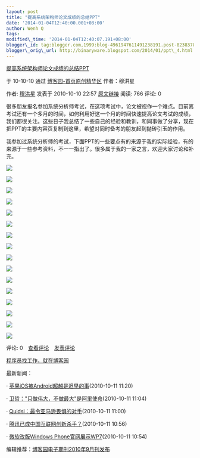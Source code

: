 ```yaml
--- 
layout: post 
title: "提高系统架构师论文成绩的总结PPT" 
date: '2014-01-04T12:40:00.001+08:00' 
author: Wenh Q
tags:
modified\_time: '2014-01-04T12:40:07.191+08:00' 
blogger\_id: tag:blogger.com,1999:blog-4961947611491238191.post-8238378358243570392
blogger\_orig\_url: http://binaryware.blogspot.com/2014/01/ppt\_4.html
---
```

[提高系统架构师论文成绩的总结PPT](http://www.cnblogs.com/muhongxing/archive/2010/10/10/1847476.html)

于 10-10-10 通过 [博客园-首页原创精华区](http://www.cnblogs.com/)
作者：穆洪星



<div>

作者: [穆洪星](http://www.cnblogs.com/muhongxing/) 发表于 2010-10-10
22:57
[原文链接](http://www.cnblogs.com/muhongxing/archive/2010/10/10/1847476.html)
阅读: 766 评论: 0



很多朋友报名参加系统分析师考试，在这项考试中，论文被视作一个难点。目前离考试还有一个多月的时间，如何利用好这一个月的时间快速提高论文考试的成绩，我们都很关注。这些日子我总结了一些自己的经验和教训，和同事做了分享，现在把PPT的主要内容页复制到这里，希望对同时备考的朋友起到抛砖引玉的作用。



我参加过系统分析师的考试，下面PPT的一些要点有的来源于我的实际经验，有的来源于一些参考资料，不一一指出了。很多属于我的一家之言，欢迎大家讨论和补充。







![](https://images-blogger-opensocial.googleusercontent.com/gadgets/proxy?url=http%3A%2F%2Fimages.cnblogs.com%2Fcnblogs_com%2Fmuhongxing%2F1.png&container=blogger&gadget=a&rewriteMime=image%2F*)



![](https://images-blogger-opensocial.googleusercontent.com/gadgets/proxy?url=http%3A%2F%2Fimages.cnblogs.com%2Fcnblogs_com%2Fmuhongxing%2F2.png&container=blogger&gadget=a&rewriteMime=image%2F*)



![](https://images-blogger-opensocial.googleusercontent.com/gadgets/proxy?url=http%3A%2F%2Fimages.cnblogs.com%2Fcnblogs_com%2Fmuhongxing%2F3.png&container=blogger&gadget=a&rewriteMime=image%2F*)



![](https://images-blogger-opensocial.googleusercontent.com/gadgets/proxy?url=http%3A%2F%2Fimages.cnblogs.com%2Fcnblogs_com%2Fmuhongxing%2F4.png&container=blogger&gadget=a&rewriteMime=image%2F*)



![](https://images-blogger-opensocial.googleusercontent.com/gadgets/proxy?url=http%3A%2F%2Fimages.cnblogs.com%2Fcnblogs_com%2Fmuhongxing%2F5.png&container=blogger&gadget=a&rewriteMime=image%2F*)



![](https://images-blogger-opensocial.googleusercontent.com/gadgets/proxy?url=http%3A%2F%2Fimages.cnblogs.com%2Fcnblogs_com%2Fmuhongxing%2F6.png&container=blogger&gadget=a&rewriteMime=image%2F*)



![](https://images-blogger-opensocial.googleusercontent.com/gadgets/proxy?url=http%3A%2F%2Fimages.cnblogs.com%2Fcnblogs_com%2Fmuhongxing%2F7.png&container=blogger&gadget=a&rewriteMime=image%2F*)



![](https://images-blogger-opensocial.googleusercontent.com/gadgets/proxy?url=http%3A%2F%2Fimages.cnblogs.com%2Fcnblogs_com%2Fmuhongxing%2F8.png&container=blogger&gadget=a&rewriteMime=image%2F*)



![](https://images-blogger-opensocial.googleusercontent.com/gadgets/proxy?url=http%3A%2F%2Fimages.cnblogs.com%2Fcnblogs_com%2Fmuhongxing%2F9.png&container=blogger&gadget=a&rewriteMime=image%2F*)



![](https://images-blogger-opensocial.googleusercontent.com/gadgets/proxy?url=http%3A%2F%2Fimages.cnblogs.com%2Fcnblogs_com%2Fmuhongxing%2F10.png&container=blogger&gadget=a&rewriteMime=image%2F*)



![](https://images-blogger-opensocial.googleusercontent.com/gadgets/proxy?url=http%3A%2F%2Fimages.cnblogs.com%2Fcnblogs_com%2Fmuhongxing%2F11.png&container=blogger&gadget=a&rewriteMime=image%2F*)



![](https://images-blogger-opensocial.googleusercontent.com/gadgets/proxy?url=http%3A%2F%2Fimages.cnblogs.com%2Fcnblogs_com%2Fmuhongxing%2F12.png&container=blogger&gadget=a&rewriteMime=image%2F*)



![](https://images-blogger-opensocial.googleusercontent.com/gadgets/proxy?url=http%3A%2F%2Fimages.cnblogs.com%2Fcnblogs_com%2Fmuhongxing%2F13.png&container=blogger&gadget=a&rewriteMime=image%2F*)



![](https://images-blogger-opensocial.googleusercontent.com/gadgets/proxy?url=http%3A%2F%2Fimages.cnblogs.com%2Fcnblogs_com%2Fmuhongxing%2F14.png&container=blogger&gadget=a&rewriteMime=image%2F*)



![](https://images-blogger-opensocial.googleusercontent.com/gadgets/proxy?url=http%3A%2F%2Fimages.cnblogs.com%2Fcnblogs_com%2Fmuhongxing%2F15.png&container=blogger&gadget=a&rewriteMime=image%2F*)



![](https://images-blogger-opensocial.googleusercontent.com/gadgets/proxy?url=http%3A%2F%2Fwww.cnblogs.com%2Fmuhongxing%2Faggbug%2F1847476.html%3Ftype%3D1&container=blogger&gadget=a&rewriteMime=image%2F*)



评论:
0　[查看评论](http://www.cnblogs.com/muhongxing/archive/2010/10/10/1847476.html#pagedcomment)　[发表评论](http://www.cnblogs.com/muhongxing/archive/2010/10/10/1847476.html#commentform)



[程序员找工作，就在博客园](http://job.cnblogs.com/)



最新新闻：

·
[苹果iOS被Android超越是迟早的事](http://news.cnblogs.com/n/76855/)(2010-10-11
11:20)

·
[卫哲："只做伟大，不做最大"是阿里使命](http://news.cnblogs.com/n/76854/)(2010-10-11
11:04)

·
[Quidsi：最令亚马逊畏惧的对手](http://news.cnblogs.com/n/76853/)(2010-10-11
11:00)

·
[腾讯已成中国互联网创新杀手？](http://news.cnblogs.com/n/76852/)(2010-10-11
10:56)

· [微软改版Windows
Phone官网展示WP7](http://news.cnblogs.com/n/76851/)(2010-10-11 10:54)





编辑推荐：[博客园电子期刊2010年9月刊发布](http://www.cnblogs.com/cmt/archive/2010/10/10/1847077.html)

</div>
